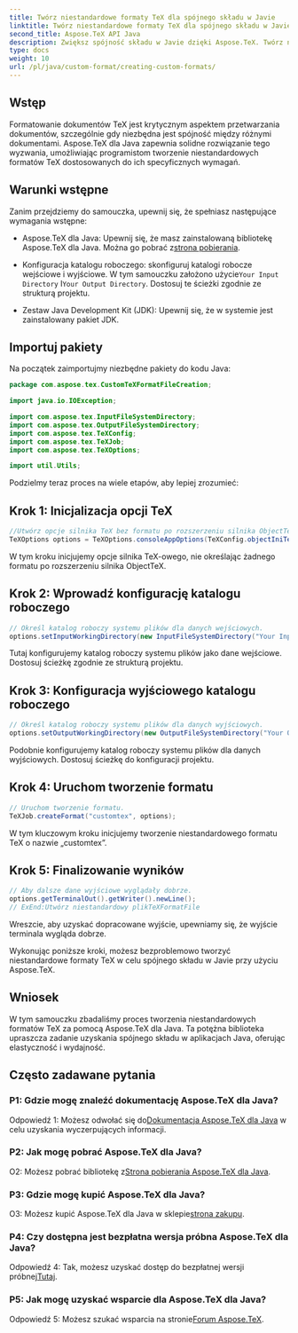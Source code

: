 ```yaml
---
title: Twórz niestandardowe formaty TeX dla spójnego składu w Javie
linktitle: Twórz niestandardowe formaty TeX dla spójnego składu w Javie
second_title: Aspose.TeX API Java
description: Zwiększ spójność składu w Javie dzięki Aspose.TeX. Twórz niestandardowe formaty TeX bez wysiłku.
type: docs
weight: 10
url: /pl/java/custom-format/creating-custom-formats/
---
```

## Wstęp

Formatowanie dokumentów TeX jest krytycznym aspektem przetwarzania dokumentów, szczególnie gdy niezbędna jest spójność między różnymi dokumentami. Aspose.TeX dla Java zapewnia solidne rozwiązanie tego wyzwania, umożliwiając programistom tworzenie niestandardowych formatów TeX dostosowanych do ich specyficznych wymagań.

## Warunki wstępne

Zanim przejdziemy do samouczka, upewnij się, że spełniasz następujące wymagania wstępne:

-  Aspose.TeX dla Java: Upewnij się, że masz zainstalowaną bibliotekę Aspose.TeX dla Java. Można go pobrać z[strona pobierania](https://releases.aspose.com/tex/java/).

-  Konfiguracja katalogu roboczego: skonfiguruj katalogi robocze wejściowe i wyjściowe. W tym samouczku założono użycie`Your Input Directory` I`Your Output Directory`. Dostosuj te ścieżki zgodnie ze strukturą projektu.

- Zestaw Java Development Kit (JDK): Upewnij się, że w systemie jest zainstalowany pakiet JDK.

## Importuj pakiety

Na początek zaimportujmy niezbędne pakiety do kodu Java:

```java
package com.aspose.tex.CustomTeXFormatFileCreation;

import java.io.IOException;

import com.aspose.tex.InputFileSystemDirectory;
import com.aspose.tex.OutputFileSystemDirectory;
import com.aspose.tex.TeXConfig;
import com.aspose.tex.TeXJob;
import com.aspose.tex.TeXOptions;

import util.Utils;
```

Podzielmy teraz proces na wiele etapów, aby lepiej zrozumieć:

## Krok 1: Inicjalizacja opcji TeX

```java
//Utwórz opcje silnika TeX bez formatu po rozszerzeniu silnika ObjectTeX.
TeXOptions options = TeXOptions.consoleAppOptions(TeXConfig.objectIniTeX());
```

W tym kroku inicjujemy opcje silnika TeX-owego, nie określając żadnego formatu po rozszerzeniu silnika ObjectTeX.

## Krok 2: Wprowadź konfigurację katalogu roboczego

```java
// Określ katalog roboczy systemu plików dla danych wejściowych.
options.setInputWorkingDirectory(new InputFileSystemDirectory("Your Input Directory"));
```

Tutaj konfigurujemy katalog roboczy systemu plików jako dane wejściowe. Dostosuj ścieżkę zgodnie ze strukturą projektu.

## Krok 3: Konfiguracja wyjściowego katalogu roboczego

```java
// Określ katalog roboczy systemu plików dla danych wyjściowych.
options.setOutputWorkingDirectory(new OutputFileSystemDirectory("Your Output Directory"));
```

Podobnie konfigurujemy katalog roboczy systemu plików dla danych wyjściowych. Dostosuj ścieżkę do konfiguracji projektu.

## Krok 4: Uruchom tworzenie formatu

```java
// Uruchom tworzenie formatu.
TeXJob.createFormat("customtex", options);
```

W tym kluczowym kroku inicjujemy tworzenie niestandardowego formatu TeX o nazwie „customtex”.

## Krok 5: Finalizowanie wyników

```java
// Aby dalsze dane wyjściowe wyglądały dobrze.
options.getTerminalOut().getWriter().newLine();
// ExEnd:Utwórz niestandardowy plikTeXFormatFile
```

Wreszcie, aby uzyskać dopracowane wyjście, upewniamy się, że wyjście terminala wygląda dobrze.

Wykonując poniższe kroki, możesz bezproblemowo tworzyć niestandardowe formaty TeX w celu spójnego składu w Javie przy użyciu Aspose.TeX.

## Wniosek

W tym samouczku zbadaliśmy proces tworzenia niestandardowych formatów TeX za pomocą Aspose.TeX dla Java. Ta potężna biblioteka upraszcza zadanie uzyskania spójnego składu w aplikacjach Java, oferując elastyczność i wydajność.

## Często zadawane pytania

### P1: Gdzie mogę znaleźć dokumentację Aspose.TeX dla Java?

 Odpowiedź 1: Możesz odwołać się do[Dokumentacja Aspose.TeX dla Java](https://reference.aspose.com/tex/java/) w celu uzyskania wyczerpujących informacji.

### P2: Jak mogę pobrać Aspose.TeX dla Java?

 O2: Możesz pobrać bibliotekę z[Strona pobierania Aspose.TeX dla Java](https://releases.aspose.com/tex/java/).

### P3: Gdzie mogę kupić Aspose.TeX dla Java?

 O3: Możesz kupić Aspose.TeX dla Java w sklepie[strona zakupu](https://purchase.aspose.com/buy).

### P4: Czy dostępna jest bezpłatna wersja próbna Aspose.TeX dla Java?

 Odpowiedź 4: Tak, możesz uzyskać dostęp do bezpłatnej wersji próbnej[Tutaj](https://releases.aspose.com/).

### P5: Jak mogę uzyskać wsparcie dla Aspose.TeX dla Java?

 Odpowiedź 5: Możesz szukać wsparcia na stronie[Forum Aspose.TeX](https://forum.aspose.com/c/tex/47).